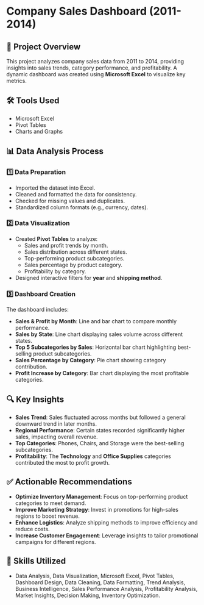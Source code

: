 # Company Sales Dashboard (2011-2014)

## 📌 Project Overview
This project analyzes company sales data from 2011 to 2014, providing insights into sales trends, category performance, and profitability. A dynamic dashboard was created using **Microsoft Excel** to visualize key metrics.

## 🛠 Tools Used
- Microsoft Excel
- Pivot Tables
- Charts and Graphs

## 📊 Data Analysis Process

### 1️⃣ Data Preparation
- Imported the dataset into Excel.
- Cleaned and formatted the data for consistency.
- Checked for missing values and duplicates.
- Standardized column formats (e.g., currency, dates).

### 2️⃣ Data Visualization
- Created **Pivot Tables** to analyze:
  - Sales and profit trends by month.
  - Sales distribution across different states.
  - Top-performing product subcategories.
  - Sales percentage by product category.
  - Profitability by category.
- Designed interactive filters for **year** and **shipping method**.

### 3️⃣ Dashboard Creation
The dashboard includes:
- **Sales & Profit by Month**: Line and bar chart to compare monthly performance.
- **Sales by State**: Line chart displaying sales volume across different states.
- **Top 5 Subcategories by Sales**: Horizontal bar chart highlighting best-selling product subcategories.
- **Sales Percentage by Category**: Pie chart showing category contribution.
- **Profit Increase by Category**: Bar chart displaying the most profitable categories.

## 🔍 Key Insights
- **Sales Trend**: Sales fluctuated across months but followed a general downward trend in later months.
- **Regional Performance**: Certain states recorded significantly higher sales, impacting overall revenue.
- **Top Categories**: Phones, Chairs, and Storage were the best-selling subcategories.
- **Profitability**: The **Technology** and **Office Supplies** categories contributed the most to profit growth.

## ✅ Actionable Recommendations
- **Optimize Inventory Management**: Focus on top-performing product categories to meet demand.
- **Improve Marketing Strategy**: Invest in promotions for high-sales regions to boost revenue.
- **Enhance Logistics**: Analyze shipping methods to improve efficiency and reduce costs.
- **Increase Customer Engagement**: Leverage insights to tailor promotional campaigns for different regions.

## 📌 Skills Utilized
- Data Analysis, Data Visualization, Microsoft Excel, Pivot Tables, Dashboard Design, Data Cleaning, Data Formatting, Trend Analysis, Business Intelligence, Sales Performance Analysis, Profitability Analysis, Market Insights, Decision Making, Inventory Optimization.
